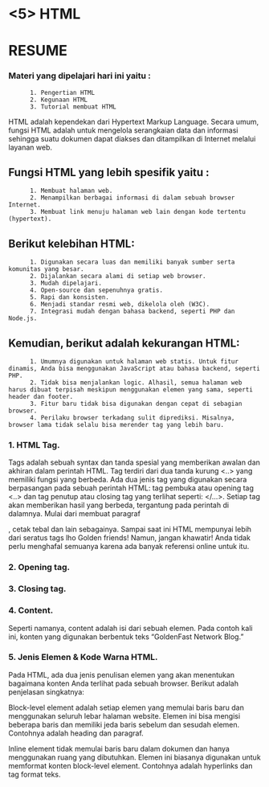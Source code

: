 <h1><5> HTML</h1>
<h1>RESUME</h1>
<h3>Materi yang dipelajari hari ini yaitu :</h3> 
          
          1. Pengertian HTML
          2. Kegunaan HTML
          3. Tutorial membuat HTML

HTML adalah kependekan dari Hypertext Markup Language. Secara umum, fungsi HTML adalah untuk mengelola serangkaian data dan informasi sehingga suatu dokumen dapat diakses dan ditampilkan di Internet melalui layanan web.

<h2>Fungsi HTML yang lebih spesifik yaitu :</h2>

          1. Membuat halaman web.
          2. Menampilkan berbagai informasi di dalam sebuah browser Internet.
          3. Membuat link menuju halaman web lain dengan kode tertentu (hypertext).

<h2>Berikut kelebihan HTML:</h2>

          1. Digunakan secara luas dan memiliki banyak sumber serta komunitas yang besar.
          2. Dijalankan secara alami di setiap web browser.
          3. Mudah dipelajari.
          4. Open-source dan sepenuhnya gratis.
          5. Rapi dan konsisten.
          6. Menjadi standar resmi web, dikelola oleh (W3C).
          7. Integrasi mudah dengan bahasa backend, seperti PHP dan Node.js.

<h2>Kemudian, berikut adalah kekurangan HTML:</h2>

          1. Umumnya digunakan untuk halaman web statis. Untuk fitur dinamis, Anda bisa menggunakan JavaScript atau bahasa backend, seperti PHP.
          2. Tidak bisa menjalankan logic. Alhasil, semua halaman web harus dibuat terpisah meskipun menggunakan elemen yang sama, seperti header dan footer.
          3. Fitur baru tidak bisa digunakan dengan cepat di sebagian browser.
          4. Perilaku browser terkadang sulit diprediksi. Misalnya, browser lama tidak selalu bisa merender tag yang lebih baru.
          
<h3>1. HTML Tag.</h3>

Tags adalah sebuah syntax dan tanda spesial yang memberikan awalan dan akhiran dalam perintah HTML. Tag terdiri dari dua tanda kurung <..> yang memiliki fungsi yang berbeda.
Ada dua jenis tag yang digunakan secara berpasangan pada sebuah perintah HTML: tag pembuka atau opening tag <..> dan tag penutup atau closing tag yang terlihat seperti: </…>.
Setiap tag akan memberikan hasil yang berbeda, tergantung pada perintah di dalamnya. Mulai dari membuat paragraf <p> </p>, cetak tebal <bold> </bold> dan lain sebagainya.
Sampai saat ini HTML mempunyai lebih dari seratus tags lho Golden friends! Namun, jangan khawatir! Anda tidak perlu menghafal semuanya karena ada banyak referensi online untuk itu.

<h3>2. Opening tag.</h3>

<h3>3. Closing tag.</h3>

<h3>4. Content.</h3>
          
Seperti namanya, content adalah isi dari sebuah elemen. Pada contoh kali ini, konten yang digunakan berbentuk teks “GoldenFast Network Blog.”
          
<h3>5. Jenis Elemen & Kode Warna HTML.</h3>
Pada HTML, ada dua jenis penulisan elemen yang akan menentukan bagaimana konten Anda terlihat pada sebuah browser. Berikut adalah penjelasan singkatnya:

Block-level element adalah setiap elemen yang memulai baris baru dan menggunakan seluruh lebar halaman website. Elemen ini bisa mengisi beberapa baris dan memiliki jeda baris sebelum dan sesudah elemen. Contohnya adalah heading dan paragraf.
          
Inline element tidak memulai baris baru dalam dokumen dan hanya menggunakan ruang yang dibutuhkan. Elemen ini biasanya digunakan untuk memformat konten block-level element. Contohnya adalah hyperlinks dan tag format teks.
